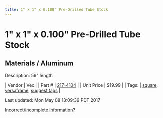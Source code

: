 ```yaml
---
title: 1" x 1" x 0.100" Pre-Drilled Tube Stock
---
```


# 1" x 1" x 0.100" Pre-Drilled Tube Stock
## Materials / Aluminum
Description: 	59" length 

| Vendor | Vex | 
| Part # | [217-4104](http://www.vexrobotics.com/vexpro/versaframe/versaframestock.html) | 
| Unit Price | $19.99 | 
| Tags: | [square](https://jgermita.github.io/frc-parts/search/?q=square), [versaframe](https://jgermita.github.io/frc-parts/search/?q=versaframe), [suggest tags](https://docs.google.com/forms/d/e/1FAIpQLSeWyY8v3RgOty-MyWmh9U0iivNYN_molChYyS-0U-o-kOAv_g/viewform) | 

Last updated: Mon May 08 13:09:39 PDT 2017

 [Incorrect/Incomplete information?](https://docs.google.com/forms/d/e/1FAIpQLSeWyY8v3RgOty-MyWmh9U0iivNYN_molChYyS-0U-o-kOAv_g/viewform)
